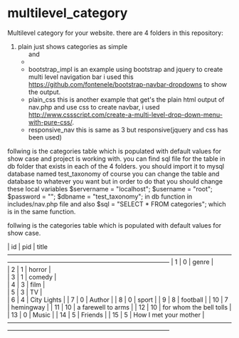 # multilevel_category

Multilevel category for your website.
there are 4 folders in this repository:
1. plain just shows categories as simple <ul> and <li>
2. bootstrap_impl is an example using bootstrap and jquery to create multi level navigation bar i used this https://github.com/fontenele/bootstrap-navbar-dropdowns to show the output. 
3. plain_css this is another example that get's the plain html output of nav.php and use css to create navbar,  i used http://www.cssscript.com/create-a-multi-level-drop-down-menu-with-pure-css/.
4. responsive_nav this is same as 3 but responsive(jquery and css has been used)


follwing is the categories table which is populated with default values for show case and project is working with.
you can find sql file for the table in db folder that exists in each of the 4 folders.
you should import it to mysql database named test_taxonomy of course
you can change the table and database to whatever you want but in order to do that 
you should change these local variables
$servername = "localhost"; 
$username = "root"; 
$password = ""; 
$dbname = "test_taxonomy"; 
in db function in includes/nav.php file and also 
$sql = "SELECT * FROM categories";
which is in the same function.

follwing is the categories table which is populated with default values for show case.

| id              |  pid           | title            
——————————————————————————————————————————————————————————————
| 1               |  0             | genre                   |      
| 2               |  1             | horror                  |     
| 3               |  1             | comedy                  |     
| 4               |  3             | film                    |     
| 5               |  3             | TV                      |     
| 6               |  4             | City Lights             |
| 7               |  0             | Author                  |
| 8               |  0             | sport                   |
| 9               |  8             | football                |
| 10              |  7             | hemingway               |
| 11              |  10            | a farewell to arms      |
| 12              |  10            | for whom the bell tolls |
| 13              |  0             | Music                   |
| 14              |  5             | Friends                 |
| 15              |  5             | How I met your mother   |
——————————————————————————————————————————————————————————————




